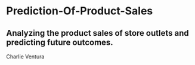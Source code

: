 # Prediction-Of-Product-Sales

## Analyzing the product sales of store outlets and predicting future outcomes.

Charlie Ventura
